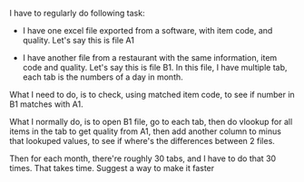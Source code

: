 I have to regularly do following task:

- I have one excel file exported from a software, with item code, and quality. Let's say this is file A1

- I have another file from a restaurant with the same information, item code and quality. Let's say this is file B1. In this file, I have multiple tab, each tab is the numbers of a day in month.

What I need to do, is to check, using matched item code, to see if number in B1 matches with A1.

What I normally do, is to open B1 file, go to each tab, then do vlookup for all items in the tab to get quality from A1, then add another column to minus that lookuped values, to see if where's the differences between 2 files.

Then for each month, there're roughly 30 tabs, and I have to do that 30 times. That takes time. Suggest a way to make it faster